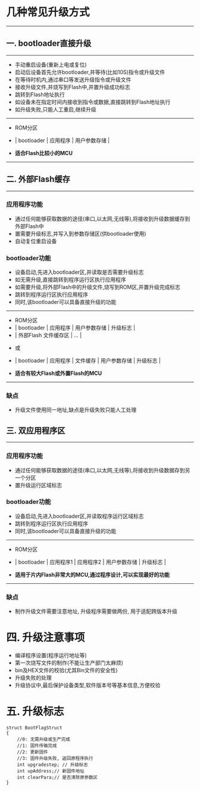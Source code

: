 # 几种常见升级方式
---

## 一. bootloader直接升级
---

- 手动重启设备(重新上电或复位)
- 启动后设备首先允许bootloader,并等待(比如10S)指令或升级文件
- 在等待时机内,通过串口等发送升级指令或升级文件
- 接收升级文件,并烧写到Flash中,并置升级成功标志
- 跳转到Flash地址执行
- 如设备未在指定时间内接收到指令或数据,直接跳转到Flash地址执行
- 如升级失败,只能人工重启,继续升级

 
---
-  ROM分区

- | bootloader | 应用程序 | 用户参数存储 |

- **适合Flash比较小的MCU**

---

## 二. 外部Flash缓存
---

### 应用程序功能

- 通过任何能够获取数据的途径(串口,以太网,无线等),将接收到升级数据缓存到外部Flash中
- 置需要升级标志,并写入到参数存储区(供bootloader使用)
- 自动复位重启设备

### bootloader功能

- 设备启动,先进入bootloader区,并读取是否需要升级标志
- 如无需升级,直接跳转到程序运行区执行应用程序
- 如需要升级,将外部Flash中的升级文件,烧写到ROM区,并置升级完成标志
- 跳转到程序运行区执行应用程序
- 同时,该bootloader可以具备直接升级的功能

 
---
-  ROM分区
- | bootloader | 应用程序 | 用户参数存储 | 升级标志 |
- | 外部Flash 文件缓存区 | ... |

* 或
- | bootloader | 应用程序 | 文件缓存 | 用户参数存储 | 升级标志 |

- **适合有较大Flash或外置Flash的MCU**

---

### 缺点
- 升级文件使用同一地址,缺点是升级失败只能人工处理



## 三. 双应用程序区
---

### 应用程序功能

- 通过任何能够获取数据的途径(串口,以太网,无线等),将接收到升级数据存到另一个分区
- 置升级运行区域标志

### bootloader功能

- 设备启动,先进入bootloader区,并读取程序运行区域标志
- 跳转到程序运行区执行应用程序
- 同时,该bootloader可以具备直接升级的功能

---
- ROM分区

- | bootloader | 应用程序1 | 应用程序2 | 用户参数存储 | 升级标志 |

- **适用于片内Flash非常大的MCU,通过程序设计,可以实现最好的功能** 

---

### 缺点
- 制作升级文件需要注意地址, 升级程序需要做两份, 用于适配跨版本升级


# 四. 升级注意事项

* 编译程序设置(程序运行地址等)
* 第一次烧写文件的制作(不能让生产部门太麻烦)
* bin及HEX文件的校验(尤其Bin文件的安全性)
* 升级失败的处理
* 升级协议中,最后保护设备类型,软件版本号等基本信息,方便校验

# 五. 升级标志

> 
    struct BootFlagStruct
	{
		//0: 无需升级或生产完成
		//1: 固件传输完成
		//2: 更新固件
		//3: 固件升级失败, 返回原程序执行
    	int upgradestep; // 升级标志
		int upAddress;// 新固件地址
		int clearPara;// 是否清除原参数区
    }